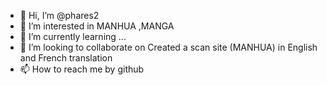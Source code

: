 - 👋 Hi, I’m @phares2
- 👀 I’m interested in MANHUA ,MANGA
- 🌱 I’m currently learning ...
- 💞️ I’m looking to collaborate on Created a scan site (MANHUA) in English and French translation
- 📫 How to reach me by github

<!---
phares2/phares2 is a ✨ special ✨ repository because its `README.md` (this file) appears on your GitHub profile.
You can click the Preview link to take a look at your changes.
--->
